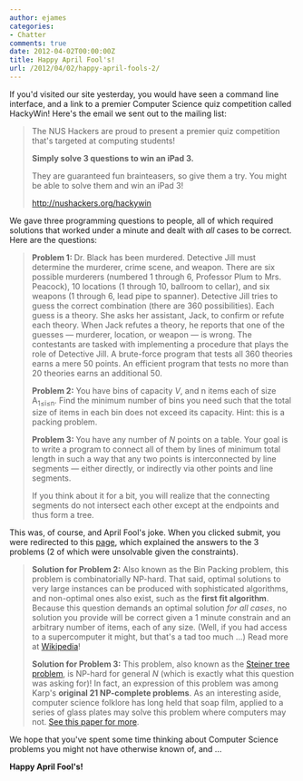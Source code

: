 ```yaml
---
author: ejames
categories:
- Chatter
comments: true
date: 2012-04-02T00:00:00Z
title: Happy April Fool's!
url: /2012/04/02/happy-april-fools-2/
---
```


If you'd visited our site yesterday, you would have seen a command line interface, and a link to a premier Computer Science quiz competition called HackyWin! Here's the email we sent out to the mailing list:

<blockquote>The NUS Hackers are proud to present a premier quiz competition that's targeted at computing students!

<strong>Simply solve 3 questions to win an iPad 3.</strong>

They are guaranteed fun brainteasers, so give them a try. You might be able to solve them and win an iPad 3!

<a href="/hackywin">http://nushackers.org/hackywin</a></blockquote>

We gave three programming questions to people, all of which required solutions that worked under a minute and dealt with <em>all</em> cases to be correct. Here are the questions:

<blockquote><strong>Problem 1: </strong>Dr. Black has been murdered. Detective Jill must determine the murderer, crime scene, and weapon. There are six possible murderers (numbered 1 through 6, Professor Plum to Mrs. Peacock), 10 locations (1 through 10, ballroom to cellar), and six weapons (1 through 6, lead pipe to spanner). Detective Jill tries to guess the correct combination (there are 360 possibilities). Each guess is a theory. She asks her assistant, Jack, to confirm or refute each theory. When Jack refutes a theory, he reports that one of the guesses — murderer, location, or weapon — is wrong. The contestants are tasked with implementing a procedure that plays the role of Detective Jill. A brute-force program that tests all 360 theories earns a mere 50 points. An efficient program that tests no more than 20 theories earns an additional 50.

<strong>Problem 2:</strong> You have bins of capacity <em>V</em>, and n items each of size A<sub>1&le;i&le;n</sub>. Find the minimum number of bins you need such that the total size of items in each bin does not exceed its capacity. Hint: this is a packing problem.

<strong>Problem 3: </strong>You have any number of <em>N</em> points on a table. Your goal is to write a program to connect all of them by lines of minimum total length in such a way that any two points is interconnected by line segments &mdash; either directly, or indirectly via other points and line segments.

If you think about it for a bit, you will realize that the connecting segments do not intersect each other except at the endpoints and thus form a tree.
</blockquote>

This was, of course, and April Fool's joke. When you clicked submit, you were redirected to this <a href="/hackywin/results.html">page</a>, which explained the answers to the 3 problems (2 of which were unsolvable given the constraints).

<blockquote><strong>Solution for Problem 2:</strong> Also known as the Bin Packing problem, this problem is combinatorially NP-hard. That said, optimal solutions to very large instances can be produced with sophisticated algorithms, and non-optimal ones also exist, such as the <strong>first fit algorithm</strong>. Because this question demands an optimal solution <em>for all cases</em>, no solution you provide will be correct given a 1 minute constrain and an arbitrary number of items, each of any size. (Well, if you had access to a supercomputer it might, but that's a tad too much ...) Read more at <a href="https://en.wikipedia.org/wiki/Bin_packing_problem">Wikipedia</a>!

<strong>Solution for Problem 3:</strong> This problem, also known as the <a href="https://en.wikipedia.org/wiki/Steiner_tree_problem">Steiner tree problem</a>, is NP-hard for general <em>N</em> (which is exactly what this question was asking for)! In fact, an expression of this problem was among Karp's <strong>original 21 NP-complete problems</strong>. As an interesting aside, computer science folklore has long held that soap film, applied to a series of glass plates may solve this problem where computers may not. <a href="http://www.tjhsst.edu/~rlatimer/techlab06/Students/OuyangPaper06F.pdf">See this paper for more</a>.</blockquote>

We hope that you've spent some time thinking about Computer Science problems you might not have otherwise known of, and ...

<strong>Happy April Fool's!</strong>
